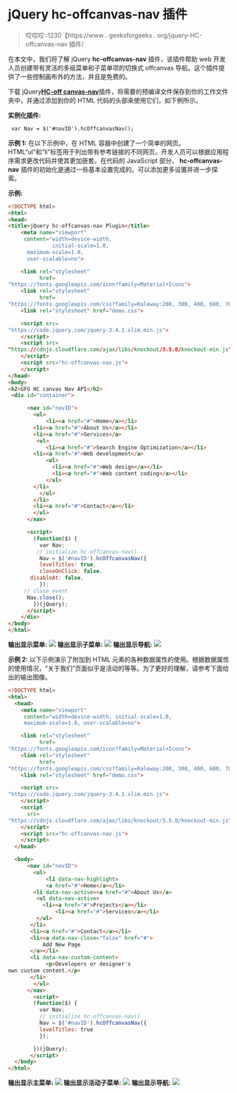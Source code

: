 # jQuery hc-offcanvas-nav 插件

> 哎哎哎::1230【https://www . geeksforgeeks . org/jquery-HC-offcanvas-nav 插件/

在本文中，我们将了解 jQuery **hc-offcanvas-nav** 插件，该插件帮助 web 开发人员创建带有灵活的多级菜单和子菜单项的切换式 offcanvas 导航。这个插件提供了一些控制画布外的方法，并且是免费的。

下载 jQuery[**HC-off canvas-nav**](https://github.com/somewebmedia/hc-offcanvas-nav)插件，将需要的预编译文件保存到你的工作文件夹中，并通过添加到你的 HTML 代码的头部来使用它们，如下例所示。

**实例化插件:**

```html
 var Nav = $('#navID').hcOffcanvasNav();
```

**示例 1:** 在以下示例中，在 HTML 容器中创建了一个简单的网页。HTML“ul”和“li”标签用于列出带有参考链接的不同网页。开发人员可以根据应用程序需求更改代码并使其更加嵌套。在代码的 JavaScript 部分， **hc-offcanvas-nav** 插件的初始化是通过一些基本设置完成的。可以添加更多设置并进一步探索。

**示例:**

```html
<!DOCTYPE html>
<html>
<head>
<title>jQuery hc-offcanvas-nav Plugin</title>
    <meta name="viewport" 
     content="width=device-width,
              initial-scale=1.0, 
      maximum-scale=1.0,
      user-scalable=no">

    <link rel="stylesheet" 
          href=
"https://fonts.googleapis.com/icon?family=Material+Icons">
    <link rel="stylesheet" 
          href=
"https://fonts.googleapis.com/css?family=Raleway:200, 300, 400, 600, 700">
    <link rel="stylesheet" href="demo.css">

    <script src=
"https://code.jquery.com/jquery-3.4.1.slim.min.js">
    </script>
    <script src= 
"https://cdnjs.cloudflare.com/ajax/libs/knockout/3.5.0/knockout-min.js">
    </script>
    <script src="hc-offcanvas-nav.js">
    </script>
</head>
<body>
<h2>GFG HC canvas Nav API</h2>
 <div id="container">

      <nav id="navID">
        <ul>
            <li><a href="#">Home</a></li>
        <li><a href="#">About Us</a></li>
        <li><a href="#">Services</a>
         <ul>
            <li><a href="#">Search Engine Optimization</a></li>
        <li><a href="#">Web development</a>
            <ul>
              <li><a href="#">Web design</a></li>
              <li><a href="#">Web content coding</a></li>
            </ul>
        </li>
          </ul>
        </li>
        <li><a href="#">Contact</a></li>
        </ul>
      </nav>

      <script>
        (function($) {
          var Nav;                   
         // initialize hc-offcanvas-nav()
          Nav = $('#navID').hcOffcanvasNav({           
          levelTitles: true,
          closeOnClick: false,
       disableAt: false,            
          });
     // close event
      Nav.close();
        })(jQuery);
      </script>
    </div>
</body>
</html>
```

**输出显示菜单:**
![](img/ac8f33cf9c7747a2dace7526b343e6c2.png)
**输出显示子菜单:**
![](img/d8274571741fdd129123fb126519926f.png)
**输出显示导航:**
![](img/a923156fe01d87d2d475848f5e015c88.png)

**示例 2:** 以下示例演示了附加到 HTML 元素的各种数据属性的使用。根据数据属性的使用情况，“关于我们”页面似乎是活动的等等。为了更好的理解，请参考下面给出的输出图像。

```html
<!DOCTYPE html>
<html>
  <head>
    <meta name="viewport" 
     content="width=device-width, initial-scale=1.0,
     maximum-scale=1.0, user-scalable=no">

    <link rel="stylesheet"
          href=
"https://fonts.googleapis.com/icon?family=Material+Icons">
    <link rel="stylesheet"
          href=
"https://fonts.googleapis.com/css?family=Raleway:200, 300, 400, 600, 700">
    <link rel="stylesheet" href="demo.css">

    <script src=
"https://code.jquery.com/jquery-3.4.1.slim.min.js">
    </script>
    <script 
      src=
"https://cdnjs.cloudflare.com/ajax/libs/knockout/3.5.0/knockout-min.js">
    </script>
    <script src="hc-offcanvas-nav.js">
    </script>
  </head>

  <body>
      <nav id="navID">
        <ul>
            <li data-nav-highlight>
            <a href="#">Home</a></li>
        <li data-nav-active><a href="#">About Us</a>
         <ul data-nav-active>
           <li><a href="#">Projects</a></li>
               <li><a href="#">Services</a></li>
         </ul>
       </li>            
       <li><a href="#">Contact</a></li>
       <li><a data-nav-close="false" href="#">
           Add New Page
       </a></li>
       <li data-nav-custom-content>
            <p>Developers or designer's 
own custom content.</p>
       </li>
        </ul>
      </nav>
        <script>
        (function($) {
          var Nav;                   
          // initialize hc-offcanvas-nav()
          Nav = $('#navID').hcOffcanvasNav({           
          levelTitles: true                   
          });

        })(jQuery);
       </script>  
  </body>
</html>
```

**输出显示主菜单:**
![](img/c876309f1ae9f1226c63d031a1937337.png)
**输出显示活动子菜单:**
![](img/72dbabe741d5da68a85be13f2a0a786c.png)
**输出显示导航:**
![](img/4dece4515a062acbf55878208f986ada.png)